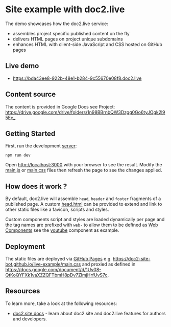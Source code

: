 # Site example with doc2.live

The demo showcases how the doc2.live service: 
- assembles project specific published content on the fly
- delivers HTML pages on project unique subdomains 
- enhances HTML with client-side JavaScript and CSS hosted on GitHub pages

## Live demo

* <https://bda43ee8-922b-48e1-b284-9c55670e08f8.doc2.live>

## Content source

The content is provided in Google Docs see Project: <https://drive.google.com/drive/folders/1n98BBrnbQW3Dzgq0Go6tyJOgk2l95Ee_>

## Getting Started

First, run the development [server](./server.js):

```
npm run dev
```

Open <http://localhost:3000> with your browser to see the result. Modify the [main.js](./main.js) or [main.css](./main.css) files then refresh the page to see the changes applied.

## How does it work ?

By default, doc2.live will assemble `head`, `header` and `footer` fragments of a published page. A custom [head.html](./head.html) can be provided to extend and link to other static files like a favicon, scripts and styles.

Custom components script and styles are loaded dynamically per page and the tag names are prefixed with `web-` to allow them to be defined as [Web Components](https://developer.mozilla.org/en-US/docs/Web/Web_Components) see the [youtube](./components/youtube/) component as example. 

## Deployment

The static files are deployed via [GitHub Pages](https://pages.github.com/) e.g. <https://doc2-site-bot.github.io/live-example/main.css> and proxied as defined in <https://docs.google.com/document/d/1Uv08-QtKoQYFXk1vaXZZQFTbmH8pDv7ZImjHrfUvS7c>.

## Resources

To learn more, take a look at the following resources:

- [doc2.site docs](https://doc2.site/documentation) - learn about doc2.site and doc2.live features for authors and developers.